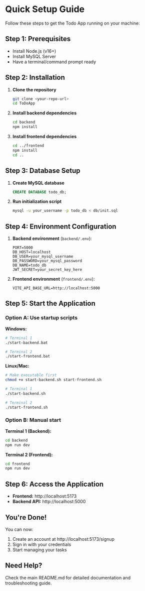 # Quick Setup Guide

Follow these steps to get the Todo App running on your machine:

## Step 1: Prerequisites

- Install Node.js (v16+)
- Install MySQL Server
- Have a terminal/command prompt ready

## Step 2: Installation

1. **Clone the repository**

   ```bash
   git clone <your-repo-url>
   cd ToDoApp
   ```

2. **Install backend dependencies**

   ```bash
   cd backend
   npm install
   ```

3. **Install frontend dependencies**
   ```bash
   cd ../frontend
   npm install
   cd ..
   ```

## Step 3: Database Setup

1. **Create MySQL database**

   ```sql
   CREATE DATABASE todo_db;
   ```

2. **Run initialization script**
   ```bash
   mysql -u your_username -p todo_db < db/init.sql
   ```

## Step 4: Environment Configuration

1. **Backend environment** (`backend/.env`):

   ```
   PORT=5000
   DB_HOST=localhost
   DB_USER=your_mysql_username
   DB_PASSWORD=your_mysql_password
   DB_NAME=todo_db
   JWT_SECRET=your_secret_key_here
   ```

2. **Frontend environment** (`frontend/.env`):
   ```
   VITE_API_BASE_URL=http://localhost:5000
   ```

## Step 5: Start the Application

### Option A: Use startup scripts

**Windows:**

```bash
# Terminal 1
./start-backend.bat

# Terminal 2
./start-frontend.bat
```

**Linux/Mac:**

```bash
# Make executable first
chmod +x start-backend.sh start-frontend.sh

# Terminal 1
./start-backend.sh

# Terminal 2
./start-frontend.sh
```

### Option B: Manual start

**Terminal 1 (Backend):**

```bash
cd backend
npm run dev
```

**Terminal 2 (Frontend):**

```bash
cd frontend
npm run dev
```

## Step 6: Access the Application

- **Frontend:** http://localhost:5173
- **Backend API:** http://localhost:5000

## You're Done!

You can now:

1. Create an account at http://localhost:5173/signup
2. Sign in with your credentials
3. Start managing your tasks

## Need Help?

Check the main README.md for detailed documentation and troubleshooting guide.

